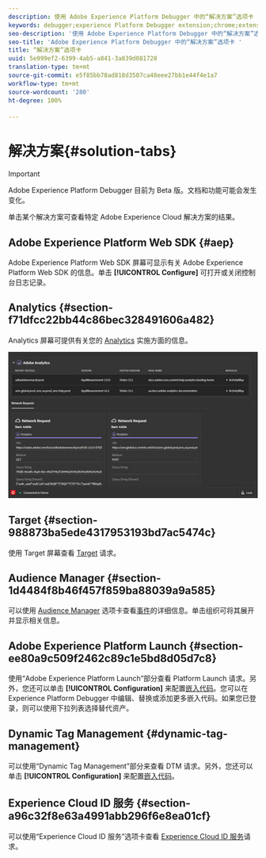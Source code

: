 ```yaml
---
description: 使用 Adobe Experience Platform Debugger 中的“解决方案”选项卡
keywords: debugger;experience Platform Debugger extension;chrome;extension;summary;clear;requests;solutions;solution;information;analytics;target;audience manager;media optimizer;amo;id service
seo-description: '使用 Adobe Experience Platform Debugger 中的“解决方案”选项卡 '
seo-title: 'Adobe Experience Platform Debugger 中的“解决方案”选项卡 '
title: “解决方案”选项卡
uuid: 5e999ef2-6399-4ab5-a841-3a839d081728
translation-type: tm+mt
source-git-commit: e5f85bb78ad818d3507ca48eee27bb1e44f4e1a7
workflow-type: tm+mt
source-wordcount: '280'
ht-degree: 100%

---
```



# 解决方案{#solution-tabs}

>[!IMPORTANT]
>
>Adobe Experience Platform Debugger 目前为 Beta 版。文档和功能可能会发生变化。

单击某个解决方案可查看特定 Adobe Experience Cloud 解决方案的结果。

## Adobe Experience Platform Web SDK {#aep}

Adobe Experience Platform Web SDK 屏幕可显示有关 Adobe Experience Platform Web SDK 的信息。单击 **[!UICONTROL Configure]** 可打开或关闭控制台日志记录。

## Analytics {#section-f71dfcc22bb44c86bec328491606a482}

Analytics 屏幕可提供有关您的 [Analytics](https://docs.adobe.com/content/help/zh-Hans/analytics/landing/home.html) 实施方面的信息。

![](assets/analytics.jpg)

## Target {#section-988873ba5ede4317953193bd7ac5474c}

使用 Target 屏幕查看 [Target](https://docs.adobe.com/content/help/zh-Hans/target/using/target-home.html) 请求<!-- or [Mbox Trace](https://docs.adobe.com/content/help/en/target/using/activities/troubleshoot-activities/content-trouble.html) response details-->。

## Audience Manager {#section-1d4484f8b46f457f859ba88039a9a585}

可以使用 [Audience Manager](https://docs.adobe.com/content/help/zh-Hans/audience-manager/user-guide/aam-home.html) 选项卡查看[事件](https://docs.adobe.com/content/help/zh-Hans/audience-manager/user-guide/api-and-sdk-code/dcs/dcs-event-calls/dcs-event-calls.html)的详细信息。单击组织可将其展开并显示相关信息。

## Adobe Experience Platform Launch {#section-ee80a9c509f2462c89c1e5bd8d05d7c8}

使用“Adobe Experience Platform Launch”部分查看 Platform Launch 请求。另外，您还可以单击 **[!UICONTROL Configuration]** 来配置[嵌入代码](https://docs.adobe.com/content/help/zh-Hans/launch/using/reference/upgrade/link-dtm-embed-code.html)。您可以在 Experience Platform Debugger 中编辑、替换或添加更多嵌入代码。如果您已登录，则可以使用下拉列表选择替代资产。

## Dynamic Tag Management {#dynamic-tag-management}

可以使用“Dynamic Tag Management”部分来查看 DTM 请求。另外，您还可以单击 **[!UICONTROL Configuration]** 来配置[嵌入代码](https://docs.adobe.com/content/help/zh-Hans/dtm/using/client-side/code.html)。

## Experience Cloud ID 服务 {#section-a96c32f8e63a4991abb296f6e8ea01cf}

可以使用“Experience Cloud ID 服务”选项卡查看 [Experience Cloud ID 服务](https://docs.adobe.com/content/help/zh-Hans/id-service/using/home.html)请求。